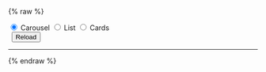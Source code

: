 ---
---

{% raw %}
<style>
  .btn-group * {
    box-shadow: none !important;
  }
  #reload-btn {
    margin-left: 0.5em;
  }
</style>
<section>
  <div id="layout-radio-group" class="btn-group" role="group">
    <input type="radio" class="btn-check" name="layout" value="carousel" id="layout-radio-carousel" autocomplete="off" checked>
    <label class="btn btn-outline-primary" for="layout-radio-carousel">Carousel</label>
    <input type="radio" class="btn-check" name="layout" value="list" id="layout-radio-list" autocomplete="off">
    <label class="btn btn-outline-primary" for="layout-radio-list">List</label>
    <input type="radio" class="btn-check" name="layout" value="cards" id="layout-radio-cards" autocomplete="off">
    <label class="btn btn-outline-primary" for="layout-radio-cards">Cards</label>
  </div>
  <button id="reload-btn" type="button" class="btn btn-success">Reload</button>
</section>
<script>
  const radioGroup = document.querySelector('#layout-radio-group');
  radioGroup.addEventListener('change', event => {
    const value = window.selectedLayout = event.target.value;
    window.onSelectLayout && window.onSelectLayout(value);
  });
  for (const radio of radioGroup.querySelectorAll('input[type="radio"]')) {
    if (radio.checked) {
      window.selectedLayout = radio.value;
      break;
    }
  }
  document.querySelector('#reload-btn').addEventListener('click', () => { window.onReload && window.onReload(); });
</script>
<hr>
<section>
  <miso-recommendation>
    <miso-results></miso-results>
  </miso-recommendation>
</section>
<script>
const misocmd = window.misocmd || (window.misocmd = []);
misocmd.push(() => {
  MisoClient.plugins.use('std:ui');
  const client = new MisoClient({
    apiKey: '...',
    apiHost: 'http://localhost:9901/api',
  });
  const workflow = client.ui.recommendations.get();
  workflow.useApi('user_to_products', { rows: 6 });
  window.onReload = () => workflow.reset().start();
  window.onSelectLayout = value => workflow.useLayouts({ results: value });
  window.onSelectLayout(window.selectedLayout);
  workflow.start();
});
</script>
{% endraw %}
